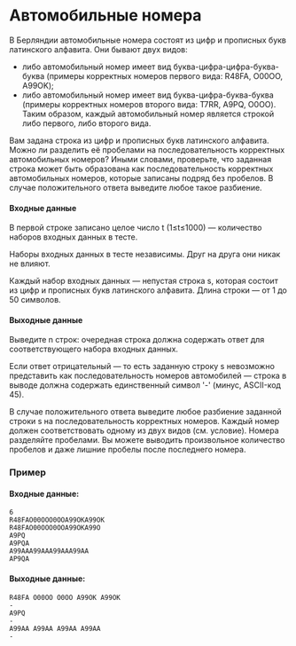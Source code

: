 # Автомобильные номера

В Берляндии автомобильные номера состоят из цифр и прописных букв латинского алфавита. Они бывают двух видов:

* либо автомобильный номер имеет вид буква-цифра-цифра-буква-буква (примеры корректных номеров первого вида: R48FA, O00OO, A99OK);
* либо автомобильный номер имеет вид буква-цифра-буква-буква (примеры корректных номеров второго вида: T7RR, A9PQ, O0OO).
Таким образом, каждый автомобильный номер является строкой либо первого, либо второго вида.

Вам задана строка из цифр и прописных букв латинского алфавита. Можно ли разделить её пробелами на последовательность корректных автомобильных номеров? Иными словами, проверьте, что заданная строка может быть образована как последовательность корректных автомобильных номеров, которые записаны подряд без пробелов. В случае положительного ответа выведите любое такое разбиение.

#### Входные данные
В первой строке записано целое число t (1≤t≤1000) — количество наборов входных данных в тесте.

Наборы входных данных в тесте независимы. Друг на друга они никак не влияют.

Каждый набор входных данных — непустая строка s, которая состоит из цифр и прописных букв латинского алфавита. Длина строки — от 1 до 50 символов.

#### Выходные данные
Выведите n строк: очередная строка должна содержать ответ для соответствующего набора входных данных.

Если ответ отрицательный — то есть заданную строку s невозможно представить как последовательность номеров автомобилей — строка в выводе должна содержать единственный символ '-' (минус, ASCII-код 45).

В случае положительного ответа выведите любое разбиение заданной строки s на последовательность корректных номеров. Каждый номер должен соответствовать одному из двух видов (см. условие). Номера разделяйте пробелами. Вы можете выводить произвольное количество пробелов и даже лишние пробелы после последнего номера.

### Пример
#### Входные данные:
```azure
6
R48FAO00OOO0OOA99OKA99OK
R48FAO00OOO0OOA99OKA99O
A9PQ
A9PQA
A99AAA99AAA99AAA99AA
AP9QA
```

#### Выходные данные:
```azure
R48FA O00OO O0OO A99OK A99OK
-
A9PQ
-
A99AA A99AA A99AA A99AA
-
```